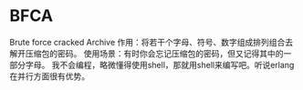 # BFCA
Brute force cracked Archive
作用：将若干个字母、符号、数字组成排列组合去解开压缩包的密码。
使用场景：有时你会忘记压缩包的密码，但又记得其中的一部分字母。
我不会编程，略微懂得使用shell，那就用shell来编写吧。听说erlang在并行方面很有优势。
